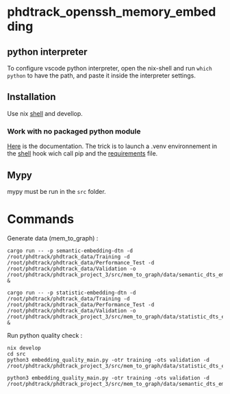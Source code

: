 # phdtrack_openssh_memory_embedding

## python interpreter

To configure vscode python interpreter, open the nix-shell and run `which python` to have the path, and paste it inside the interpreter settings.

## Installation

Use nix [shell](https://ryantm.github.io/nixpkgs/languages-frameworks/python/) and devellop.

### Work with no packaged python module

[Here](https://github.com/NixOS/nixpkgs/blob/49829a9adedc4d2c1581cc9a4294ecdbff32d993/doc/languages-frameworks/python.section.md#how-to-consume-python-modules-using-pip-in-a-virtual-environment-like-i-am-used-to-on-other-operating-systems-how-to-consume-python-modules-using-pip-in-a-virtual-environment-like-i-am-used-to-on-other-operating-systems) is the documentation. The trick is to launch a .venv environnement in the [shell](shell.nix) hook wich call pip and the [requirements](requirements.txt) file.

## Mypy

mypy must be run in the `src` folder.

# Commands

Generate data (mem_to_graph) :

```shell
cargo run -- -p semantic-embedding-dtn -d /root/phdtrack/phdtrack_data/Training -d /root/phdtrack/phdtrack_data/Performance_Test -d /root/phdtrack/phdtrack_data/Validation -o /root/phdtrack/phdtrack_project_3/src/mem_to_graph/data/semantic_dts_embedding &

cargo run -- -p statistic-embedding-dtn -d /root/phdtrack/phdtrack_data/Training -d /root/phdtrack/phdtrack_data/Performance_Test -d /root/phdtrack/phdtrack_data/Validation -o /root/phdtrack/phdtrack_project_3/src/mem_to_graph/data/statistic_dts_embedding &
```

Run python quality check :

```shell
nix develop
cd src
python3 embedding_quality_main.py -otr training -ots validation -d /root/phdtrack/phdtrack_project_3/src/mem_to_graph/data/statistic_dts_embedding

python3 embedding_quality_main.py -otr training -ots validation -d /root/phdtrack/phdtrack_project_3/src/mem_to_graph/data/semantic_dts_embedding
```
